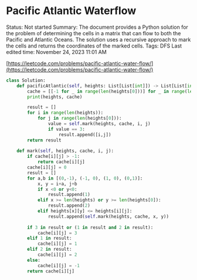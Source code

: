 # Pacific Atlantic Waterflow

Status: Not started
Summary: The document provides a Python solution for the problem of determining the cells in a matrix that can flow to both the Pacific and Atlantic Oceans. The solution uses a recursive approach to mark the cells and returns the coordinates of the marked cells.
Tags: DFS
Last edited time: November 24, 2023 11:01 AM

[https://leetcode.com/problems/pacific-atlantic-water-flow/](https://leetcode.com/problems/pacific-atlantic-water-flow/)

```python
class Solution:
    def pacificAtlantic(self, heights: List[List[int]]) -> List[List[int]]:
        cache = [[-1 for _ in range(len(heights[0]))] for _ in range(len(heights))]
        print(heights, cache)

        result = []
        for i in range(len(heights)):
            for j in range(len(heights[0])):
                value = self.mark(heights, cache, i, j)
                if value == 3:
                    result.append([i,j])
        return result
    
    def mark(self, heights, cache, i, j):
        if cache[i][j] > -1:
            return cache[i][j]
        cache[i][j] = 0
        result = []
        for a,b in [(0,-1), (-1, 0), (1, 0), (0,1)]:
            x, y = i+a, j+b
            if x <0 or y<0:
                result.append(1)
            elif x >= len(heights) or y >= len(heights[0]):
                result.append(2)
            elif heights[x][y] <= heights[i][j]:
                result.append(self.mark(heights, cache, x, y))
        
        if 3 in result or (1 in result and 2 in result):
            cache[i][j] = 3
        elif 1 in result:
            cache[i][j] = 1
        elif 2 in result:
            cache[i][j] = 2
        else:
            cache[i][j] = -1
        return cache[i][j]
```